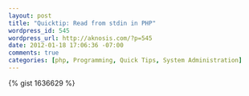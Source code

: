 ```yaml
--- 
layout: post
title: "Quicktip: Read from stdin in PHP"
wordpress_id: 545
wordpress_url: http://aknosis.com/?p=545
date: 2012-01-18 17:06:36 -07:00
comments: true
categories: [php, Programming, Quick Tips, System Administration]
---
```

{% gist 1636629 %}
